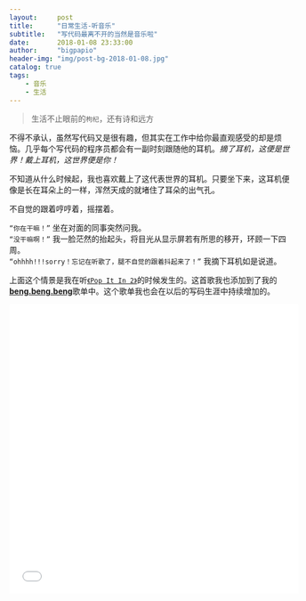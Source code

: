 ```yaml
---
layout:     post
title:      "日常生活-听音乐"
subtitle:   "写代码最离不开的当然是音乐啦"
date:       2018-01-08 23:33:00
author:     "bigpapio"
header-img: "img/post-bg-2018-01-08.jpg"
catalog: true
tags:
    - 音乐
    - 生活
---
```


>生活不止眼前的`枸杞`，还有诗和远方

不得不承认，虽然写代码又是很有趣，但其实在工作中给你最直观感受的却是烦恼。几乎每个写代码的程序员都会有一副时刻跟随他的耳机。*摘了耳机，这便是世界！戴上耳机，这世界便是你！*

不知道从什么时候起，我也喜欢戴上了这代表世界的耳机。只要坐下来，这耳机便像是长在耳朵上的一样，浑然天成的就堵住了耳朵的出气孔。

不自觉的跟着哼哼着，摇摆着。

`“你在干嘛！”` 坐在对面的同事突然问我。     
`“没干嘛啊！”` 我一脸茫然的抬起头，将目光从显示屏若有所思的移开，环顾一下四周。   
`“ohhhh!!!sorry！忘记在听歌了，腿不自觉的跟着抖起来了！”` 我摘下耳机如是说道。

上面这个情景是我在听[`《Pop It In 2》`](http://music.163.com/#/song?id=32341272)的时候发生的。这首歌我也添加到了我的[**beng.beng.beng**](http://music.163.com/#/playlist?id=313853628)歌单中。这个歌单我也会在以后的写码生涯中持续增加的。

<iframe frameborder="no" border="0" marginwidth="0" marginheight="0" width=520 height=520 src="//music.163.com/outchain/player?type=0&id=313853628&auto=0&height=430"></iframe>